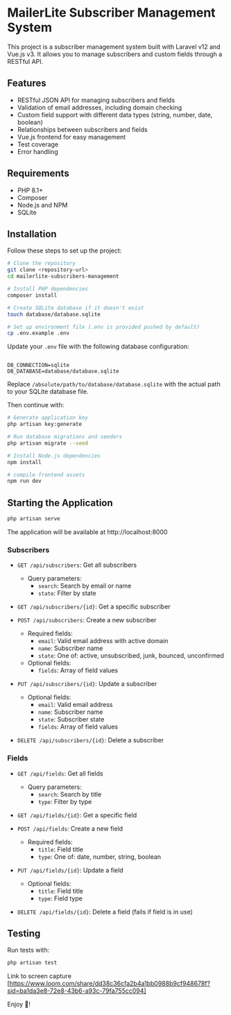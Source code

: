 # MailerLite Subscriber Management System

This project is a subscriber management system built with Laravel v12 and Vue.js v3. It allows you to manage subscribers and custom fields through a RESTful API.

## Features

- RESTful JSON API for managing subscribers and fields
- Validation of email addresses, including domain checking
- Custom field support with different data types (string, number, date, boolean)
- Relationships between subscribers and fields
- Vue.js frontend for easy management
- Test coverage
- Error handling

## Requirements

- PHP 8.1+
- Composer
- Node.js and NPM
- SQLite

## Installation

Follow these steps to set up the project:

```bash
# Clone the repository
git clone <repository-url>
cd mailerlite-subscribers-management

# Install PHP dependencies
composer install

# Create SQLite database if it doesn't exist
touch database/database.sqlite

# Set up environment file (.env is provided pushed by default)
cp .env.example .env
```

Update your `.env` file with the following database configuration:
```

DB_CONNECTION=sqlite
DB_DATABASE=database/database.sqlite
```

Replace `/absolute/path/to/database/database.sqlite` with the actual path to your SQLite database file.

Then continue with:

```bash
# Generate application key
php artisan key:generate

# Run database migrations and seeders
php artisan migrate --seed

# Install Node.js dependencies
npm install

# compile frontend assets
npm run dev
```

## Starting the Application
```bash
php artisan serve
```

The application will be available at http://localhost:8000

### Subscribers

- `GET /api/subscribers`: Get all subscribers
    - Query parameters:
        - `search`: Search by email or name
        - `state`: Filter by state

- `GET /api/subscribers/{id}`: Get a specific subscriber

- `POST /api/subscribers`: Create a new subscriber
    - Required fields:
        - `email`: Valid email address with active domain
        - `name`: Subscriber name
        - `state`: One of: active, unsubscribed, junk, bounced, unconfirmed
    - Optional fields:
        - `fields`: Array of field values

- `PUT /api/subscribers/{id}`: Update a subscriber
    - Optional fields:
        - `email`: Valid email address
        - `name`: Subscriber name
        - `state`: Subscriber state
        - `fields`: Array of field values

- `DELETE /api/subscribers/{id}`: Delete a subscriber

### Fields

- `GET /api/fields`: Get all fields
    - Query parameters:
        - `search`: Search by title
        - `type`: Filter by type

- `GET /api/fields/{id}`: Get a specific field

- `POST /api/fields`: Create a new field
    - Required fields:
        - `title`: Field title
        - `type`: One of: date, number, string, boolean

- `PUT /api/fields/{id}`: Update a field
    - Optional fields:
        - `title`: Field title
        - `type`: Field type

- `DELETE /api/fields/{id}`: Delete a field (fails if field is in use)

## Testing

Run tests with:

```bash
php artisan test
```

Link to screen capture
[https://www.loom.com/share/dd38c36cfa2b4a1bb0988b9cf948678f?sid=ba1da3e8-72e8-43b6-a93c-79fa755cc094]

Enjoy 🙂!
